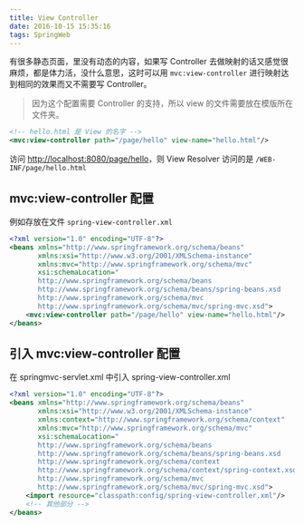 ```yaml
---
title: View Controller
date: 2016-10-15 15:35:16
tags: SpringWeb
---
```

有很多静态页面，里没有动态的内容，如果写 Controller 去做映射的话又感觉很麻烦，都是体力活，没什么意思，这时可以用 `mvc:view-controller` 进行映射达到相同的效果而又不需要写 Controller。

> 因为这个配置需要 Controller 的支持，所以 view 的文件需要放在模版所在文件夹。

<!--more-->

```xml
<!-- hello.html 是 View 的名字 -->
<mvc:view-controller path="/page/hello" view-name="hello.html"/>
```

访问 <http://localhost:8080/page/hello>，则 View Resolver 访问的是 `/WEB-INF/page/hello.html`

## mvc:view-controller 配置

例如存放在文件 `spring-view-controller.xml`

```xml
<?xml version="1.0" encoding="UTF-8"?>
<beans xmlns="http://www.springframework.org/schema/beans"
       xmlns:xsi="http://www.w3.org/2001/XMLSchema-instance"
       xmlns:mvc="http://www.springframework.org/schema/mvc"
       xsi:schemaLocation="
       http://www.springframework.org/schema/beans
       http://www.springframework.org/schema/beans/spring-beans.xsd
       http://www.springframework.org/schema/mvc
       http://www.springframework.org/schema/mvc/spring-mvc.xsd">
    <mvc:view-controller path="/page/hello" view-name="hello.html"/>
</beans>
```

## 引入 mvc:view-controller 配置
在 springmvc-servlet.xml 中引入 spring-view-controller.xml

```xml
<?xml version="1.0" encoding="UTF-8"?>
<beans xmlns="http://www.springframework.org/schema/beans"
       xmlns:xsi="http://www.w3.org/2001/XMLSchema-instance"
       xmlns:context="http://www.springframework.org/schema/context"
       xmlns:mvc="http://www.springframework.org/schema/mvc"
       xsi:schemaLocation="
       http://www.springframework.org/schema/beans
       http://www.springframework.org/schema/beans/spring-beans.xsd
       http://www.springframework.org/schema/context
       http://www.springframework.org/schema/context/spring-context.xsd
       http://www.springframework.org/schema/mvc
       http://www.springframework.org/schema/mvc/spring-mvc.xsd">
    <import resource="classpath:config/spring-view-controller.xml"/>
    <!-- 其他部分 -->
</beans>
```
